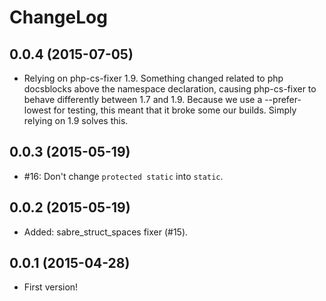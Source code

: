 ChangeLog
=========

0.0.4 (2015-07-05)
------------------

* Relying on php-cs-fixer 1.9. Something changed related to php docsblocks
  above the namespace declaration, causing php-cs-fixer to behave differently
  between 1.7 and 1.9. Because we use a --prefer-lowest for testing, this
  meant that it broke some our builds. Simply relying on 1.9 solves this.


0.0.3 (2015-05-19)
------------------

* #16: Don't change `protected static` into `static`.


0.0.2 (2015-05-19)
------------------

* Added: sabre_struct_spaces fixer (#15).


0.0.1 (2015-04-28)
------------------

* First version!
